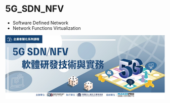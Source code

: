 # 5G_SDN_NFV
 - Software Defined Network
 - Network Functions Virtualization

<img src="https://github.com/cly1213/5G_SDN_NFV/blob/main/5G_SDN_NFV_logo.png"/>